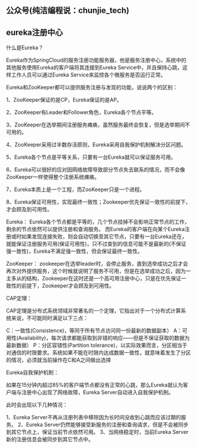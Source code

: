 ## 公众号(纯洁编程说：chunjie_tech)

## eureka注册中心

什么是Eureka？

Eureka作为SpringCloud的服务注册功能服务器，他是服务注册中心，系统中的其他服务使用Eureka的客户端将其连接到Eureka Service中，并且保持心跳，这样工作人员可以通过Eureka Service来监控各个微服务是否运行正常。

Eureka和ZooKeeper都可以提供服务注册与发现的功能，说说两个的区别：

1、ZooKeeper保证的是CP，Eureka保证的是AP。

2、ZooKeeper有Leader和Follower角色，Eureka各个节点平等。

3、ZooKeeper在选举期间注册服务瘫痪，虽然服务最终会恢复，但是选举期间不可用的。

4、ZooKeeper采用过半数存活原则，Eureka采用自我保护机制解决分区问题。

5、Eureka各个节点是平等关系，只要有一台Eureka就可以保证服务可用。

6、Eureka可以很好的应对因网络故障导致部分节点失去联系的情况，而不会像ZooKeeper一样使得整个注册系统瘫痪。

7、Eureka本质上是一个工程，而ZooKeeper只是一个进程。

8、Eureka保证可用性，实现最终一致性；Zookeeper优先保证一致性的前提下，才会顾及到可用性。

Eureka：
Eureka各个节点都是平等的，几个节点挂掉不会影响正常节点的工作，剩余的节点依然可以提供注册和查询服务。
而Eureka的客户端在向某个Eureka注册或时如果发现连接失败，则会自动切换至其它节点，只要有一台Eureka还在，就能保证注册服务可用(保证可用性)，只不过查到的信息可能不是最新的(不保证强一致性)，Eureka不满足强一致性，但会保证最终一致性。

ZooKeeper：
zookeeper在选举leader时，会停止服务，直到选举成功之后才会再次对外提供服务，这个时候就说明了服务不可用，但是在选举成功之后，因为一主多从的结构，Zookeeper在这时还是一个高可用注册中心，只是在优先保证一致性的前提下，Zookeeper才会顾及到可用性。

CAP定理：

CAP定理是分布式系统领域非常著名的一个定理，它指出对于一个分布式计算系统来说，不可能同时满足以下三点：

C：一致性(Consistence)，等同于所有节点访问同一份最新的数据副本）
A：可用性(Availability)，每次请求都能获取到非错的响应——但是不保证获取的数据为最新数据）
P：分区容错性(Partition tolerance)，以实际效果而言，分区相当于对通信的时限要求。系统如果不能在时限内达成数据一致性，就意味着发生了分区的情况，必须就当前操作在C和A之间做出选择

Eureka自我保护机制：

如果在15分钟内超过85%的客户端节点都没有正常的心跳，那么Eureka就认为客户端与注册中心出现了网络故障，Eureka Server自动进入自我保护机制。

此时会出现以下几种情况：
 
1、Eureka Server不再从注册列表中移除因为长时间没收到心跳而应该过期的服务。
2、Eureka Server仍然能够接受新服务的注册和查询请求，但是不会被同步到其它节点上，保证当前节点依然可用。
3、当网络稳定时，当前Eureka Server新的注册信息会被同步到其它节点中。